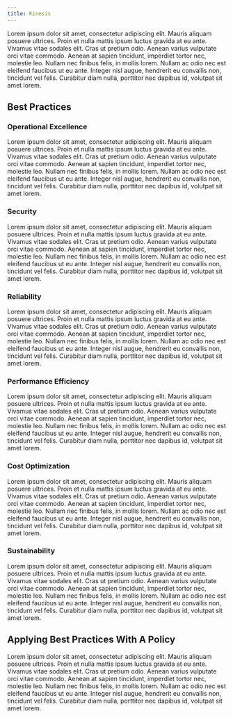 ```yaml
---
title: Kinesis
---
```


Lorem ipsum dolor sit amet, consectetur adipiscing elit. Mauris aliquam posuere ultrices. Proin et nulla mattis ipsum luctus gravida at eu ante. Vivamus vitae sodales elit. Cras ut pretium odio. Aenean varius vulputate orci vitae commodo. Aenean at sapien tincidunt, imperdiet tortor nec, molestie leo. Nullam nec finibus felis, in mollis lorem. Nullam ac odio nec est eleifend faucibus ut eu ante. Integer nisl augue, hendrerit eu convallis non, tincidunt vel felis. Curabitur diam nulla, porttitor nec dapibus id, volutpat sit amet lorem.

<!--more-->

## Best Practices

### Operational Excellence

Lorem ipsum dolor sit amet, consectetur adipiscing elit. Mauris aliquam posuere ultrices. Proin et nulla mattis ipsum luctus gravida at eu ante. Vivamus vitae sodales elit. Cras ut pretium odio. Aenean varius vulputate orci vitae commodo. Aenean at sapien tincidunt, imperdiet tortor nec, molestie leo. Nullam nec finibus felis, in mollis lorem. Nullam ac odio nec est eleifend faucibus ut eu ante. Integer nisl augue, hendrerit eu convallis non, tincidunt vel felis. Curabitur diam nulla, porttitor nec dapibus id, volutpat sit amet lorem.

### Security

Lorem ipsum dolor sit amet, consectetur adipiscing elit. Mauris aliquam posuere ultrices. Proin et nulla mattis ipsum luctus gravida at eu ante. Vivamus vitae sodales elit. Cras ut pretium odio. Aenean varius vulputate orci vitae commodo. Aenean at sapien tincidunt, imperdiet tortor nec, molestie leo. Nullam nec finibus felis, in mollis lorem. Nullam ac odio nec est eleifend faucibus ut eu ante. Integer nisl augue, hendrerit eu convallis non, tincidunt vel felis. Curabitur diam nulla, porttitor nec dapibus id, volutpat sit amet lorem.

### Reliability

Lorem ipsum dolor sit amet, consectetur adipiscing elit. Mauris aliquam posuere ultrices. Proin et nulla mattis ipsum luctus gravida at eu ante. Vivamus vitae sodales elit. Cras ut pretium odio. Aenean varius vulputate orci vitae commodo. Aenean at sapien tincidunt, imperdiet tortor nec, molestie leo. Nullam nec finibus felis, in mollis lorem. Nullam ac odio nec est eleifend faucibus ut eu ante. Integer nisl augue, hendrerit eu convallis non, tincidunt vel felis. Curabitur diam nulla, porttitor nec dapibus id, volutpat sit amet lorem.

### Performance Efficiency

Lorem ipsum dolor sit amet, consectetur adipiscing elit. Mauris aliquam posuere ultrices. Proin et nulla mattis ipsum luctus gravida at eu ante. Vivamus vitae sodales elit. Cras ut pretium odio. Aenean varius vulputate orci vitae commodo. Aenean at sapien tincidunt, imperdiet tortor nec, molestie leo. Nullam nec finibus felis, in mollis lorem. Nullam ac odio nec est eleifend faucibus ut eu ante. Integer nisl augue, hendrerit eu convallis non, tincidunt vel felis. Curabitur diam nulla, porttitor nec dapibus id, volutpat sit amet lorem.

### Cost Optimization

Lorem ipsum dolor sit amet, consectetur adipiscing elit. Mauris aliquam posuere ultrices. Proin et nulla mattis ipsum luctus gravida at eu ante. Vivamus vitae sodales elit. Cras ut pretium odio. Aenean varius vulputate orci vitae commodo. Aenean at sapien tincidunt, imperdiet tortor nec, molestie leo. Nullam nec finibus felis, in mollis lorem. Nullam ac odio nec est eleifend faucibus ut eu ante. Integer nisl augue, hendrerit eu convallis non, tincidunt vel felis. Curabitur diam nulla, porttitor nec dapibus id, volutpat sit amet lorem.

### Sustainability

Lorem ipsum dolor sit amet, consectetur adipiscing elit. Mauris aliquam posuere ultrices. Proin et nulla mattis ipsum luctus gravida at eu ante. Vivamus vitae sodales elit. Cras ut pretium odio. Aenean varius vulputate orci vitae commodo. Aenean at sapien tincidunt, imperdiet tortor nec, molestie leo. Nullam nec finibus felis, in mollis lorem. Nullam ac odio nec est eleifend faucibus ut eu ante. Integer nisl augue, hendrerit eu convallis non, tincidunt vel felis. Curabitur diam nulla, porttitor nec dapibus id, volutpat sit amet lorem.

## Applying Best Practices With A Policy

Lorem ipsum dolor sit amet, consectetur adipiscing elit. Mauris aliquam posuere ultrices. Proin et nulla mattis ipsum luctus gravida at eu ante. Vivamus vitae sodales elit. Cras ut pretium odio. Aenean varius vulputate orci vitae commodo. Aenean at sapien tincidunt, imperdiet tortor nec, molestie leo. Nullam nec finibus felis, in mollis lorem. Nullam ac odio nec est eleifend faucibus ut eu ante. Integer nisl augue, hendrerit eu convallis non, tincidunt vel felis. Curabitur diam nulla, porttitor nec dapibus id, volutpat sit amet lorem.